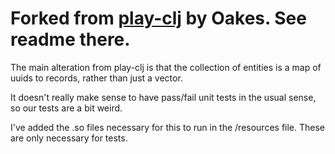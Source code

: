 # Forked from [play-clj](https://github.com/oakes/play-clj) by Oakes. See readme there.

The main alteration from play-clj is that the collection of entities is a map of uuids to records, rather than just a vector.


It doesn't really make sense to have pass/fail unit tests in the usual sense, so our tests are a bit weird.

I've added the .so files necessary for this to run in the /resources file. These are only necessary for tests.
